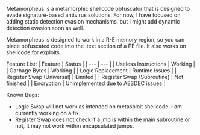 Metamorpheus is a metamorphic shellcode obfuscator that is designed to evade signature-based antivirus solutions. For now, I have focused on adding static detection evasion mechanisms, but I might add dynamic detection evasion soon as well.

Metamorpheus is designed to work in a R-E memory region, so you can place obfuscated code into the .text section of a PE file. It also works on shellcode for exploits.

Feature List:
| Feature | Status |
| --- | --- |
| Useless Instructions | Working |
| Garbage Bytes | Working |
| Logic Replacement | Runtime Issues |
| Register Swap (Universal) | Limited |
| Register Swap (Subroutine) | Not finished |
| Encryption | Unimplemented due to AESDEC issues |

Known Bugs: 
- Logic Swap will not work as intended on metasploit shellcode. I am currently working on a fix.
- Register Swap does not check if a jmp is within the main subroutine or not, it may not work within encapsulated jumps.
